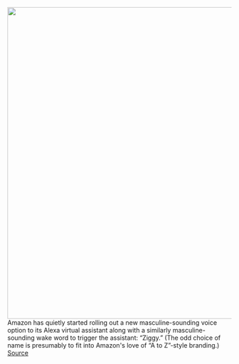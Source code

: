 <img src='https://cdn.vox-cdn.com/thumbor/0YUanGP7BiWKjsE7SoLWJyCnJx0=/0x0:2050x1367/1200x800/filters:focal(861x520:1189x848)/cdn.vox-cdn.com/uploads/chorus_image/image/69612704/dseifert_201025_4263_0002.0.5.jpg' width='700px' /><br/>
Amazon has quietly started rolling out a new masculine-sounding voice option to its Alexa virtual assistant along with a similarly masculine-sounding wake word to trigger the assistant: “Ziggy.” (The odd choice of name is presumably to fit into Amazon's love of “A to Z”-style branding.)
<a href='https://www.theverge.com/2021/7/21/22587130/alexa-masculine-voice-gender-ziggy-amazon-smart-assistant'> Source <a/>